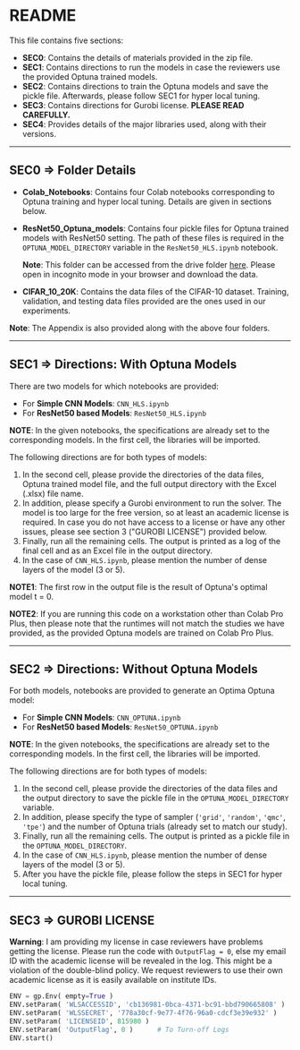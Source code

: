 # README

This file contains five sections:

- **SEC0**: Contains the details of materials provided in the zip file.
- **SEC1**: Contains directions to run the models in case the reviewers use the provided Optuna trained models.
- **SEC2**: Contains directions to train the Optuna models and save the pickle file. Afterwards, please follow SEC1 for hyper local tuning.
- **SEC3**: Contains directions for Gurobi license. **PLEASE READ CAREFULLY.**
- **SEC4**: Provides details of the major libraries used, along with their versions.

---

## SEC0 => Folder Details

- **Colab_Notebooks**: Contains four Colab notebooks corresponding to Optuna training and hyper local tuning. Details are given in sections below.

- **ResNet50_Optuna_models**: Contains four pickle files for Optuna trained models with ResNet50 setting. The path of these files is required in the `OPTUNA_MODEL_DIRECTORY` variable in the `ResNet50_HLS.ipynb` notebook.

  **Note**: This folder can be accessed from the drive folder [here](https://drive.google.com/drive/folders/16nLo4vAecD6kphYx3Pa5DYE0vciyiZpD?usp=sharing). Please open in incognito mode in your browser and download the data.

- **CIFAR_10_20K**: Contains the data files of the CIFAR-10 dataset. Training, validation, and testing data files provided are the ones used in our experiments.

**Note**: The Appendix is also provided along with the above four folders.

---

## SEC1 => Directions: With Optuna Models

There are two models for which notebooks are provided:

- For **Simple CNN Models**: `CNN_HLS.ipynb`
- For **ResNet50 based Models**: `ResNet50_HLS.ipynb`

**NOTE**: In the given notebooks, the specifications are already set to the corresponding models. In the first cell, the libraries will be imported.

The following directions are for both types of models:

1. In the second cell, please provide the directories of the data files, Optuna trained model file, and the full output directory with the Excel (.xlsx) file name.
2. In addition, please specify a Gurobi environment to run the solver. The model is too large for the free version, so at least an academic license is required. In case you do not have access to a license or have any other issues, please see section 3 ("GUROBI LICENSE") provided below.
3. Finally, run all the remaining cells. The output is printed as a log of the final cell and as an Excel file in the output directory.
4. In the case of `CNN_HLS.ipynb`, please mention the number of dense layers of the model (3 or 5).

**NOTE1**: The first row in the output file is the result of Optuna's optimal model t = 0.

**NOTE2**: If you are running this code on a workstation other than Colab Pro Plus, then please note that the runtimes will not match the studies we have provided, as the provided Optuna models are trained on Colab Pro Plus.

---

## SEC2 => Directions: Without Optuna Models

For both models, notebooks are provided to generate an Optima Optuna model:

- For **Simple CNN Models**: `CNN_OPTUNA.ipynb`
- For **ResNet50 based Models**: `ResNet50_OPTUNA.ipynb`

**NOTE**: In the given notebooks, the specifications are already set to the corresponding models. In the first cell, the libraries will be imported.

The following directions are for both types of models:

1. In the second cell, please provide the directories of the data files and the output directory to save the pickle file in the `OPTUNA_MODEL_DIRECTORY` variable.
2. In addition, please specify the type of sampler (`'grid'`, `'random'`, `'qmc'`, `'tpe'`) and the number of Optuna trials (already set to match our study).
3. Finally, run all the remaining cells. The output is printed as a pickle file in the `OPTUNA_MODEL_DIRECTORY`.
4. In the case of `CNN_HLS.ipynb`, please mention the number of dense layers of the model (3 or 5).
5. After you have the pickle file, please follow the steps in SEC1 for hyper local tuning.

---

## SEC3 => GUROBI LICENSE

**Warning**: I am providing my license in case reviewers have problems getting the license. Please run the code with `OutputFlag = 0`, else my email ID with the academic license will be revealed in the log. This might be a violation of the double-blind policy. We request reviewers to use their own academic license as it is easily available on institute IDs.

```python
ENV = gp.Env( empty=True )
ENV.setParam( 'WLSACCESSID', 'cb136981-0bca-4371-bc91-bbd790665808' )   
ENV.setParam( 'WLSSECRET', '778a30cf-9e77-4f76-96a0-cdcf3e39e932' )    
ENV.setParam( 'LICENSEID', 815980 )
ENV.setParam( 'OutputFlag', 0 )      # To Turn-off Logs
ENV.start()
